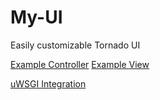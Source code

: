 # My-UI

Easily customizable Tornado UI

[Example Controller](myui/controllers/example.py)
[Example View](myui/templates/example.html)

[uWSGI Integration](http://uwsgi-docs.readthedocs.org/en/latest/Tornado.html)
